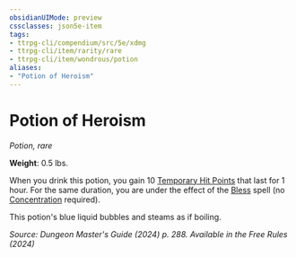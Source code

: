 ```yaml
---
obsidianUIMode: preview
cssclasses: json5e-item
tags:
- ttrpg-cli/compendium/src/5e/xdmg
- ttrpg-cli/item/rarity/rare
- ttrpg-cli/item/wondrous/potion
aliases: 
- "Potion of Heroism"
---
```

# Potion of Heroism
*Potion, rare*  


**Weight**: 0.5 lbs.

When you drink this potion, you gain 10 [Temporary Hit Points](3-Compendium/rules/variant-rules/temporary-hit-points-xphb.md) that last for 1 hour. For the same duration, you are under the effect of the [Bless](3-Compendium/spells/bless-xphb.md) spell (no [Concentration](3-Compendium/rules/conditions.md#Concentration) required).

This potion's blue liquid bubbles and steams as if boiling.

*Source: Dungeon Master's Guide (2024) p. 288. Available in the Free Rules (2024)*